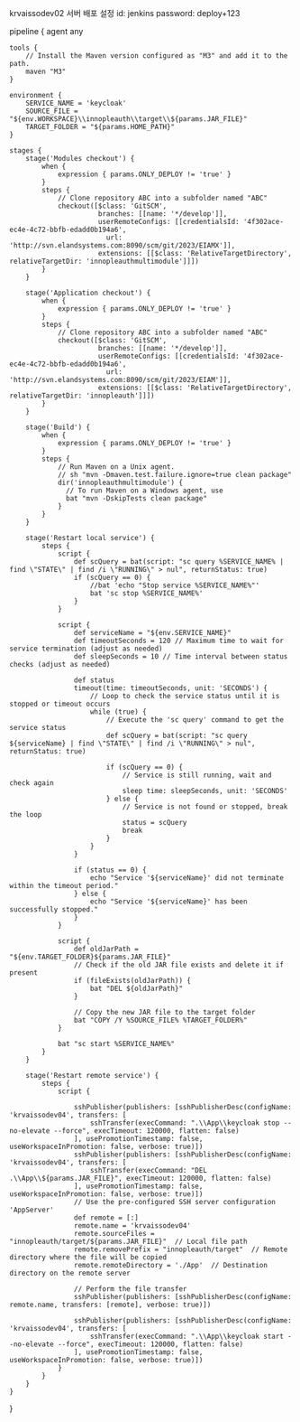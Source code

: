 krvaissodev02 서버 배포 설정
id: jenkins 
password: deploy+123 

pipeline {
    agent any

    tools {
        // Install the Maven version configured as "M3" and add it to the path.
        maven "M3"
    }
    
    environment {
        SERVICE_NAME = 'keycloak'
        SOURCE_FILE = "${env.WORKSPACE}\\innopleauth\\target\\${params.JAR_FILE}" 
        TARGET_FOLDER = "${params.HOME_PATH}"
    }

    stages {
        stage('Modules checkout') {
            when {
                expression { params.ONLY_DEPLOY != 'true' }
            }
            steps {
                // Clone repository ABC into a subfolder named "ABC"
                checkout([$class: 'GitSCM', 
                          branches: [[name: '*/develop']], 
                          userRemoteConfigs: [[credentialsId: '4f302ace-ec4e-4c72-bbfb-edadd0b194a6', 
                            url: 'http://svn.elandsystems.com:8090/scm/git/2023/EIAMX']], 
                          extensions: [[$class: 'RelativeTargetDirectory', relativeTargetDir: 'innopleauthmultimodule']]])
            }
        }
    
        stage('Application checkout') {
            when {
                expression { params.ONLY_DEPLOY != 'true' }
            }
            steps {
                // Clone repository ABC into a subfolder named "ABC"
                checkout([$class: 'GitSCM', 
                          branches: [[name: '*/develop']], 
                          userRemoteConfigs: [[credentialsId: '4f302ace-ec4e-4c72-bbfb-edadd0b194a6', 
                            url: 'http://svn.elandsystems.com:8090/scm/git/2023/EIAM']], 
                          extensions: [[$class: 'RelativeTargetDirectory', relativeTargetDir: 'innopleauth']]])
            }
        }
        
        stage('Build') {
            when {
                expression { params.ONLY_DEPLOY != 'true' }
            }
            steps {
                // Run Maven on a Unix agent.
                // sh "mvn -Dmaven.test.failure.ignore=true clean package"
                dir('innopleauthmultimodule') {
                  // To run Maven on a Windows agent, use
                  bat "mvn -DskipTests clean package"
                }
            }
        }
        
        stage('Restart local service') {
            steps {
                script {
                    def scQuery = bat(script: "sc query %SERVICE_NAME% | find \"STATE\" | find /i \"RUNNING\" > nul", returnStatus: true)
                    if (scQuery == 0) {
                        //bat 'echo "Stop service %SERVICE_NAME%"'
                        bat 'sc stop %SERVICE_NAME%'
                    }
                }
                
                script {
                    def serviceName = "${env.SERVICE_NAME}" 
                    def timeoutSeconds = 120 // Maximum time to wait for service termination (adjust as needed)
                    def sleepSeconds = 10 // Time interval between status checks (adjust as needed)

                    def status
                    timeout(time: timeoutSeconds, unit: 'SECONDS') {
                        // Loop to check the service status until it is stopped or timeout occurs
                        while (true) {
                            // Execute the 'sc query' command to get the service status
                            def scQuery = bat(script: "sc query ${serviceName} | find \"STATE\" | find /i \"RUNNING\" > nul", returnStatus: true)

                            if (scQuery == 0) {
                                // Service is still running, wait and check again
                                sleep time: sleepSeconds, unit: 'SECONDS'
                            } else {
                                // Service is not found or stopped, break the loop
                                status = scQuery
                                break
                            }
                        }
                    }

                    if (status == 0) {
                        echo "Service '${serviceName}' did not terminate within the timeout period."
                    } else {
                        echo "Service '${serviceName}' has been successfully stopped."
                    }
                }
                
                script {
                    def oldJarPath = "${env.TARGET_FOLDER}${params.JAR_FILE}"
                    // Check if the old JAR file exists and delete it if present
                    if (fileExists(oldJarPath)) {
                        bat "DEL ${oldJarPath}"
                    }

                    // Copy the new JAR file to the target folder
                    bat "COPY /Y %SOURCE_FILE% %TARGET_FOLDER%"
                }
                
                bat "sc start %SERVICE_NAME%"
            }
        }
        
        stage('Restart remote service') {
            steps {
                script {
                
                    sshPublisher(publishers: [sshPublisherDesc(configName: 'krvaissodev04', transfers: [
                        sshTransfer(execCommand: ".\\App\\keycloak stop --no-elevate --force", execTimeout: 120000, flatten: false)
                    ], usePromotionTimestamp: false, useWorkspaceInPromotion: false, verbose: true)])
                    sshPublisher(publishers: [sshPublisherDesc(configName: 'krvaissodev04', transfers: [
                        sshTransfer(execCommand: "DEL .\\App\\${params.JAR_FILE}", execTimeout: 120000, flatten: false)
                    ], usePromotionTimestamp: false, useWorkspaceInPromotion: false, verbose: true)])
                    // Use the pre-configured SSH server configuration 'AppServer'
                    def remote = [:]
                    remote.name = 'krvaissodev04'
                    remote.sourceFiles = "innopleauth/target/${params.JAR_FILE}"  // Local file path
                    remote.removePrefix = "innopleauth/target"  // Remote directory where the file will be copied
                    remote.remoteDirectory = './App'  // Destination directory on the remote server

                    // Perform the file transfer
                    sshPublisher(publishers: [sshPublisherDesc(configName: remote.name, transfers: [remote], verbose: true)])
                    
                    sshPublisher(publishers: [sshPublisherDesc(configName: 'krvaissodev04', transfers: [
                        sshTransfer(execCommand: ".\\App\\keycloak start --no-elevate --force", execTimeout: 120000, flatten: false)
                    ], usePromotionTimestamp: false, useWorkspaceInPromotion: false, verbose: true)])
                }
            }
        }
    }
}
